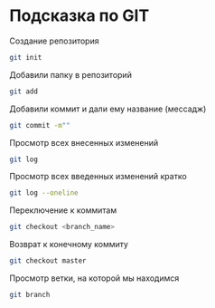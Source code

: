# Подсказка по GIT

Создание репозитория
```sh
git init
```

Добавили папку в репозиторий
```sh
git add
```

Добавили коммит и дали ему название (мессадж)
```sh
git commit -m""
```

Просмотр всех внесенных изменений
```sh
git log
```

Просмотр всех введенных изменений кратко
```sh
git log --oneline
```

Переключение к коммитам
```sh
git checkout <branch_name>
```

Возврат к конечному коммиту
```sh
git checkout master
```

Просмотр ветки, на которой мы находимся
```sh
git branch
```